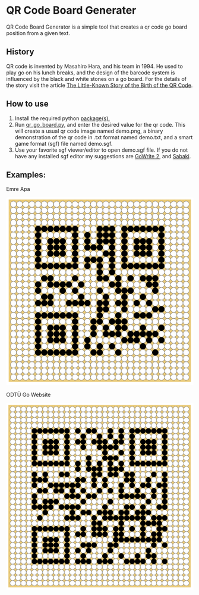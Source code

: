 # QR Code Board Generater

QR Code Board Generator is a simple tool that creates a qr code go board position from a given text.

## History

QR code is invented by Masahiro Hara, and his team in 1994. He used to play go on his lunch breaks, and the design of the barcode system is influenced by the black and white stones on a go board. For the details of the story visit the article [The Little-Known Story of the Birth of the QR Code](https://web.archive.org/web/20200304140056/https://www.nippon.com/en/news/fnn20191214001/the-little-known-story-of-the-birth-of-the-qr-code.html).

## How to use

1. Install the required python [package(s).](./requirements.txt)
2. Run [qr_go_board.py](./qr_go_board.py), and enter the desired value for the qr code. This will create a usual qr code image named demo.png, a binary demonstration of the qr code in .txt format named demo.txt, and a smart game format (sgf) file named demo.sgf.
3. Use your favorite sgf viewer/editor to open demo.sgf file. If you do not have any installed sgf editor my suggestions are [GoWrite 2](https://gowrite.net/GOWrite2.html), and [Sabaki](https://github.com/SabakiHQ/Sabaki).


## Examples:

Emre Apa

![Emre Apa](./images/ss1.png)

ODTÜ Go Website

![ODTÜ Go](./images/ss2.png)